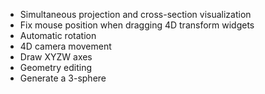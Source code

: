 * Simultaneous projection and cross-section visualization
* Fix mouse position when dragging 4D transform widgets
* Automatic rotation
* 4D camera movement
* Draw XYZW axes
* Geometry editing
* Generate a 3-sphere
